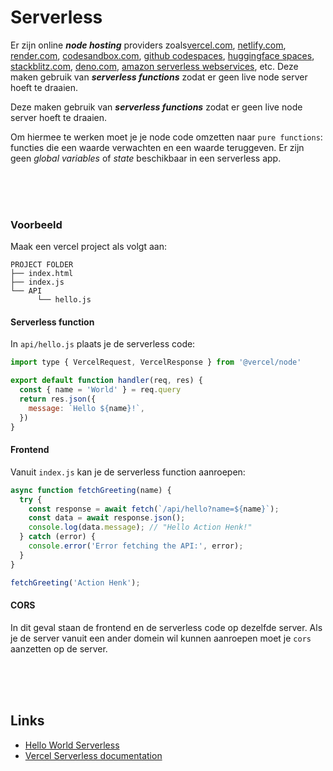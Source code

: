 # Serverless

Er zijn online ***node hosting*** providers zoals[vercel.com](https://vercel.com), [netlify.com](https://netlify.com), [render.com](https://render.com), [codesandbox.com](https://codesandbox.com), [github codespaces](https://github.com/features/codespaces), [huggingface spaces](https://huggingface.co/spaces), [stackblitz.com](https://stackblitz.com), [deno.com](https://deno.com), [amazon serverless webservices](https://aws.amazon.com/serverless/), etc. Deze maken gebruik van ***serverless functions*** zodat er geen live node server hoeft te draaien. 

Deze maken gebruik van ***serverless functions*** zodat er geen live node server hoeft te draaien. 

Om hiermee te werken moet je je node code omzetten naar `pure functions`: functies die een waarde verwachten en een waarde teruggeven. Er zijn geen *global variables* of *state* beschikbaar in een serverless app.

<br><br><br>

### Voorbeeld

Maak een vercel project als volgt aan:

```
PROJECT FOLDER
├── index.html
├── index.js
└── API
      └── hello.js
```

#### Serverless function

In `api/hello.js` plaats je de serverless code:

```js
import type { VercelRequest, VercelResponse } from '@vercel/node'

export default function handler(req, res) {
  const { name = 'World' } = req.query
  return res.json({
    message: `Hello ${name}!`,
  })
}
```

#### Frontend

Vanuit `index.js` kan je de serverless function aanroepen:

```js
async function fetchGreeting(name) {
  try {
    const response = await fetch(`/api/hello?name=${name}`);
    const data = await response.json();
    console.log(data.message); // "Hello Action Henk!" 
  } catch (error) {
    console.error('Error fetching the API:', error);
  }
}

fetchGreeting('Action Henk');
```

#### CORS

In dit geval staan de frontend en de serverless code op dezelfde server. Als je de server vanuit een ander domein wil kunnen aanroepen moet je `cors` aanzetten op de server.

<br><br><br>


## Links

- [Hello World Serverless](https://vercel.com/templates/other/nodejs-serverless-function-express)
- [Vercel Serverless documentation](https://vercel.com/docs/functions)